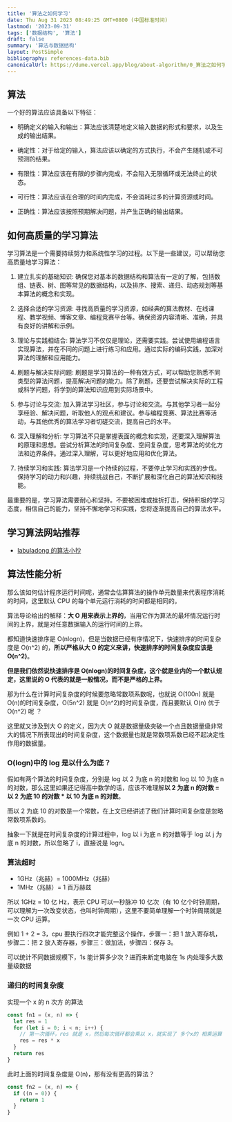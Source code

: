 ```yaml
---
title: '算法之如何学习'
date: Thu Aug 31 2023 08:49:25 GMT+0800 (中国标准时间)
lastmod: '2023-09-31'
tags: ['数据结构', '算法']
draft: false
summary: '算法与数据结构'
layout: PostSimple
bibliography: references-data.bib
canonicalUrl: https://dume.vercel.app/blog/about-algorithm/0_算法之如何学习
---
```


## 算法

一个好的算法应该具备以下特征：

- 明确定义的输入和输出：算法应该清楚地定义输入数据的形式和要求，以及生成的输出结果。

- 确定性：对于给定的输入，算法应该以确定的方式执行，不会产生随机或不可预测的结果。

- 有限性：算法应该在有限的步骤内完成，不会陷入无限循环或无法终止的状态。

- 可行性：算法应该在合理的时间内完成，不会消耗过多的计算资源或时间。

- 正确性：算法应该按照预期解决问题，并产生正确的输出结果。

## 如何高质量的学习算法

学习算法是一个需要持续努力和系统性学习的过程。以下是一些建议，可以帮助您高质量地学习算法：

1. 建立扎实的基础知识: 确保您对基本的数据结构和算法有一定的了解，包括数组、链表、树、图等常见的数据结构，以及排序、搜索、递归、动态规划等基本算法的概念和实现。

2. 选择合适的学习资源: 寻找高质量的学习资源，如经典的算法教材、在线课程、教学视频、博客文章、编程竞赛平台等。确保资源内容清晰、准确，并具有良好的讲解和示例。

3. 理论与实践相结合: 算法学习不仅仅是理论，还需要实践。尝试使用编程语言实现算法，并在不同的问题上进行练习和应用。通过实际的编码实践，加深对算法的理解和应用能力。

4. 刷题与解决实际问题: 刷题是学习算法的一种有效方式，可以帮助您熟悉不同类型的算法问题，提高解决问题的能力。除了刷题，还要尝试解决实际的工程或科学问题，将学到的算法知识应用到实际场景中。

5. 参与讨论与交流: 加入算法学习社区，参与讨论和交流。与其他学习者一起分享经验、解决问题，听取他人的观点和建议。参与编程竞赛、算法比赛等活动，与其他优秀的算法学习者切磋交流，提高自己的水平。

6. 深入理解和分析: 学习算法不只是掌握表面的概念和实现，还要深入理解算法的原理和思想。尝试分析算法的时间复杂度、空间复杂度，思考算法的优化方法和边界条件。通过深入理解，可以更好地应用和优化算法。

7. 持续学习和实践: 算法学习是一个持续的过程，不要停止学习和实践的步伐。保持学习的动力和兴趣，持续挑战自己，不断扩展和深化自己的算法知识和技能。

最重要的是，学习算法需要耐心和坚持。不要被困难或挫折打击，保持积极的学习态度，相信自己的能力，坚持不懈地学习和实践，您将逐渐提高自己的算法水平。

## 学习算法网站推荐

- [labuladong 的算法小抄](https://labuladong.github.io/algo/)

## 算法性能分析

那么该如何估计程序运行时间呢，通常会估算算法的操作单元数量来代表程序消耗的时间，这里默认 CPU 的每个单元运行消耗的时间都是相同的。

算法导论给出的解释：**大 O 用来表示上界的**，当用它作为算法的最坏情况运行时间的上界，就是对任意数据输入的运行时间的上界。

都知道快速排序是 O(nlogn)，但是当数据已经有序情况下，快速排序的时间复杂度是 O(n^2) 的，**所以严格从大 O 的定义来讲，快速排序的时间复杂度应该是 O(n^2)**。

**但是我们依然说快速排序是 O(nlogn)的时间复杂度，这个就是业内的一个默认规定，这里说的 O 代表的就是一般情况，而不是严格的上界。**

那为什么在计算时间复杂度的时候要忽略常数项系数呢，也就说 O(100n) 就是 O(n)的时间复杂度，O(5n^2) 就是 O(n^2)的时间复杂度，而且要默认 O(n) 优于 O(n^2) 呢 ？

这里就又涉及到大 O 的定义，因为大 O 就是数据量级突破一个点且数据量级非常大的情况下所表现出的时间复杂度，这个数据量也就是常数项系数已经不起决定性作用的数据量。

### O(logn)中的 log 是以什么为底？

假如有两个算法的时间复杂度，分别是 log 以 2 为底 n 的对数和 log 以 10 为底 n 的对数，那么这里如果还记得高中数学的话，应该不难理解**以 2 为底 n 的对数 = 以 2 为底 10 的对数 \* 以 10 为底 n 的对数**。

而以 2 为底 10 的对数是一个常数，在上文已经讲述了我们计算时间复杂度是忽略常数项系数的。

抽象一下就是在时间复杂度的计算过程中，log 以 i 为底 n 的对数等于 log 以 j 为底 n 的对数，所以忽略了 i，直接说是 logn。

### 算法超时

- 1GHz（兆赫）= 1000MHz（兆赫）
- 1MHz（兆赫）= 1 百万赫兹

所以 1GHz = 10 亿 Hz，表示 CPU 可以一秒脉冲 10 亿次（有 10 亿个时钟周期，可以理解为一次改变状态，也叫时钟周期），这里不要简单理解一个时钟周期就是一次 CPU 运算。

例如 1 + 2 = 3，cpu 要执行四次才能完整这个操作，步骤一：把 1 放入寄存机，步骤二：把 2 放入寄存器，步骤三：做加法，步骤四：保存 3。

可以统计不同数据规模下，1s 能计算多少次？进而来断定电脑在 1s 内处理多大数量级数据

### 递归的时间复杂度

实现一个 x 的 n 次方 的算法

```js
const fn1 = (x, n) => {
  let res = 1
  for (let i = 0; i < n; i++) {
    // 第一次循环，res 就是 x，然后每次循环都会乘以 x，就实现了 多个x的 相乘运算
    res = res * x
  }
  return res
}
```

此时上面的时间复杂度是 O(n)，那有没有更高的算法？

```js
const fn2 = (x, n) => {
  if ((n = 0)) {
    return 1
  }
}
```
